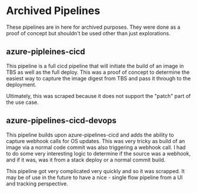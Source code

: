 # Archived Pipelines

These pipelines are in here for archived purposes.  They were done as a proof of concept but shouldn't be used other than just explorations.

## azure-pipleines-cicd

This pipeline is a full cicd pipeline that will initiate the build of an image in TBS as well as the full deploy.  This was a proof of concept to determine the easiest way to capture the image digest from TBS and pass it through to the deployment.

Ultimately, this was scraped because it does not support the "patch" part of the use case.

## azure-pipelines-cicd-devops

This pipeline builds upon azure-pipelines-cicd and adds the ability to capture webhook calls for OS updates.  This was very tricky as build of an image via a normal code commit was also triggering a webhook call.  I had to do some very interesting logic to determine if the source was a webhook, and if it was, was it from a stack deploy or a normal commit build.

This pipeline got very complicated very quickly and so it was scrapped.  It may be of use in the future to have a nice - single flow pipeline from a UI and tracking perspective.